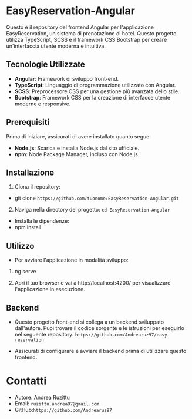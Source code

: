 # EasyReservation-Angular

Questo è il repository del frontend Angular per l'applicazione EasyReservation, un sistema di prenotazione di hotel. Questo progetto utilizza TypeScript, SCSS e il framework CSS Bootstrap per creare un'interfaccia utente moderna e intuitiva.

## Tecnologie Utilizzate

- **Angular**: Framework di sviluppo front-end.
- **TypeScript**: Linguaggio di programmazione utilizzato con Angular.
- **SCSS**: Preprocessore CSS per una gestione più avanzata dello stile.
- **Bootstrap**: Framework CSS per la creazione di interfacce utente moderne e responsive.

## Prerequisiti

Prima di iniziare, assicurati di avere installato quanto segue:

- **Node.js**: Scarica e installa Node.js dal sito ufficiale.
- **npm**: Node Package Manager, incluso con Node.js.

## Installazione

1. Clona il repository:

- git clone `https://github.com/tuonome/EasyReservation-Angular.git`

2. Naviga nella directory del progetto: `cd EasyReservation-Angular`
 - Installa le dipendenze:
 - npm install

 ## Utilizzo
 - Per avviare l'applicazione in modalità sviluppo:

 1. ng serve

 2. Apri il tuo browser e vai a http://localhost:4200/ per visualizzare l'applicazione in esecuzione.

 ## Backend
 - Questo progetto front-end si collega a un backend sviluppato dall'autore. Puoi trovare il codice sorgente e le istruzioni per eseguirlo nel seguente repository: `https://github.com/Andrearuz97/easy-reservation`

 - Assicurati di configurare e avviare il backend prima di utilizzare questo frontend.

# Contatti
 - Autore: Andrea Ruzittu
 - Email: `ruzittu.andrea97@gmail.com`
 - GitHub:`https://github.com/Andrearuz97`
